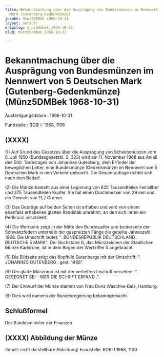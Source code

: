 ```yaml
---
Title: Bekanntmachung über die Ausprägung von Bundesmünzen im Nennwert von 5 Deutschen
  Mark (Gutenberg-Gedenkmünze)
jurabk: Münz5DMBek 1968-10-31
layout: default
origslug: m_nz5dmbek_1968-10-31
slug: muenz5dmbek_1968-10-31

---
```


# Bekanntmachung über die Ausprägung von Bundesmünzen im Nennwert von 5 Deutschen Mark (Gutenberg-Gedenkmünze) (Münz5DMBek 1968-10-31)

Ausfertigungsdatum
:   1968-10-31

Fundstelle
:   BGBl I: 1968, 1106



## (XXXX)

(1) Auf Grund des Gesetzes über die Ausprägung von Scheidemünzen vom 8. Juli 1950 (Bundesgesetzbl. S. 323) wird am 11. November 1968 aus Anlaß des 500. Todestages von Johannes Gutenberg, dem Erfinder der beweglichen Letter, eine Bundesmünze (Gedenkmünze) im Nennwert von 5 Deutschen Mark in den Verkehr gebracht. Die Gesamtauflage richtet sich nach dem Bedarf.

(2) Die Münze besteht aus einer Legierung von 625 Tausendteilen Feinsilber und 375 Tausendteilen Kupfer. Sie hat einen Durchmesser von 29 mm und ein Gewicht von 11,2 Gramm.

(3) Das Gepräge auf beiden Seiten ist erhaben und wird von einem ebenfalls erhabenen glatten Randstab umrahmt, an den sich innen ein Perlkranz anschließt.

(4) Die Wertseite zeigt in der Mitte den Bundesadler und beiderseits der Schwanzfedern unterhalb der gespreizten Fänge die geteilte Jahreszahl 1968. Die Umschrift lautet: ". BUNDESREPUBLIK DEUTSCHLAND . DEUTSCHE 5 MARK". Der Buchstabe G, das Münzzeichen der Staatlichen Münze Karlsruhe, ist in dem Bogen der Wertziffer 5 angebracht.

(5) Die Bildseite zeigt das Kopfbild Gutenbergs mit der Umschrift: ". JOHANNES GUTENBERG .
gest. 1468".

(6) Der glatte Münzrand ist mit der vertieften Inschrift versehen: ". GESEGNET SEI - WER DIE SCHRIFT ERFAND .".

(7) Der Entwurf der Münze stammt von Frau Doris Waschke-Balz, Hamburg.

(8) Dies wird namens der Bundesregierung bekanntgemacht.


## Schlußformel

Der Bundesminister der Finanzen


## (XXXX) Abbildung der Münze

(Inhalt: nicht darstellbare Abbildung)
Fundstelle: BGBl I 1968, 1106


